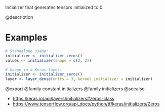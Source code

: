 Initializer that generates tensors initialized to 0.

@description

# Examples

```r
# Standalone usage:
initializer <- initializer_zeros()
values <- initializer(shape = c(2, 2))
```


```r
# Usage in a Keras layer:
initializer <- initializer_zeros()
layer <- layer_dense(units = 3, kernel_initializer = initializer)
```

@export
@family constant initializers
@family initializers
@seealso
+ <https:/keras.io/api/layers/initializers#zeros-class>
+ <https://www.tensorflow.org/api_docs/python/tf/keras/initializers/Zeros>

